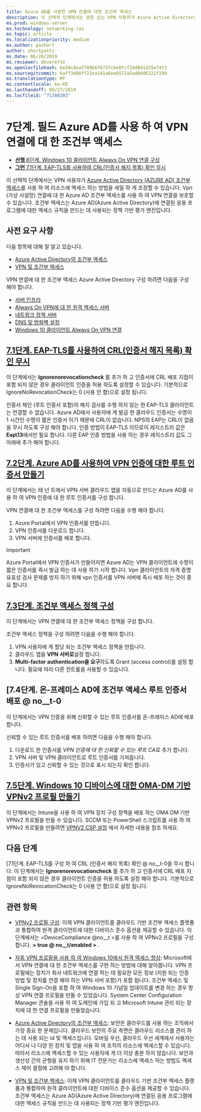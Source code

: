 ```yaml
---
title: Azure AD를 사용한 VPN 연결에 대한 조건부 액세스
description: 이 선택적 단계에서는 권한 있는 VPN 사용자가 Azure Active Directory (Azure AD) 조건부 액세스를 사용 하 여 리소스에 액세스 하는 방법을 미세 조정할 수 있습니다.
ms.prod: windows-server
ms.technology: networking-ras
ms.topic: article
ms.localizationpriority: medium
ms.author: pashort
author: shortpatti
ms.date: 06/28/2019
ms.reviewer: deverette
ms.openlocfilehash: be50c8eaf789b6f0737cbe07cf10d041d25e74f3
ms.sourcegitcommit: 6aff3d88ff22ea141a6ea6572a5ad8dd6321f199
ms.translationtype: MT
ms.contentlocale: ko-KR
ms.lasthandoff: 09/27/2019
ms.locfileid: "71388203"
---
```

# <a name="step-7-optional-conditional-access-for-vpn-connectivity-using-azure-ad"></a>7단계. 필드 Azure AD를 사용 하 여 VPN 연결에 대 한 조건부 액세스

- [**선행** 6단계. Windows 10 클라이언트 Always On VPN 연결 구성](always-on-vpn/deploy/vpn-deploy-client-vpn-connections.md)
- [**그런** 7.1단계. EAP-TLS를 사용하여 CRL(인증서 해지 목록) 확인 무시](vpn-config-eap-tls-to-ignore-crl-checking.md)

이 선택적 단계에서는 VPN 사용자가 [Azure Active Directory (AZURE AD) 조건부 액세스](https://docs.microsoft.com/azure/active-directory/active-directory-conditional-access-azure-portal)를 사용 하 여 리소스에 액세스 하는 방법을 세밀 하 게 조정할 수 있습니다. Vpn (가상 사설망) 연결에 대 한 Azure AD 조건부 액세스를 사용 하 여 VPN 연결을 보호할 수 있습니다. 조건부 액세스는 Azure AD(Azure Active Directory)에 연결된 응용 프로그램에 대한 액세스 규칙을 만드는 데 사용되는 정책 기반 평가 엔진입니다.

## <a name="prerequisites"></a>사전 요구 사항

다음 항목에 대해 잘 알고 있습니다.

- [Azure Active Directory의 조건부 액세스](https://docs.microsoft.com/azure/active-directory/active-directory-conditional-access-azure-portal)
- [VPN 및 조건부 액세스](https://docs.microsoft.com/windows/access-protection/vpn/vpn-conditional-access)

VPN 연결에 대 한 조건부 액세스 Azure Active Directory 구성 하려면 다음을 구성 해야 합니다.

- [서버 인프라](always-on-vpn/deploy/vpn-deploy-server-infrastructure.md)
- [Always On VPN에 대 한 원격 액세스 서버](always-on-vpn/deploy/vpn-deploy-ras.md)
- [네트워크 정책 서버](always-on-vpn/deploy/vpn-deploy-nps.md)
- [DNS 및 방화벽 설정](always-on-vpn/deploy/vpn-deploy-dns-firewall.md)
- [Windows 10 클라이언트 Always On VPN 연결](always-on-vpn/deploy/vpn-deploy-client-vpn-connections.md)

## <a name="step-71-configure-eap-tls-to-ignore-certificate-revocation-list-crl-checkingvpn-config-eap-tls-to-ignore-crl-checkingmd"></a>[7.1단계. EAP-TLS를 사용하여 CRL(인증서 해지 목록) 확인 무시](vpn-config-eap-tls-to-ignore-crl-checking.md)

이 단계에서는 **Ignorenorevocationcheck** 를 추가 하 고 인증서에 CRL 배포 지점이 포함 되지 않은 경우 클라이언트 인증을 허용 하도록 설정할 수 있습니다. 기본적으로 IgnoreNoRevocationCheck는 0 (사용 안 함)으로 설정 됩니다.

인증서 체인 (루트 인증서 포함)의 해지 검사를 수행 하지 않는 한 EAP-TLS 클라이언트는 연결할 수 없습니다. Azure AD에서 사용자에 게 발급 한 클라우드 인증서는 수명이 1 시간인 수명이 짧은 인증서 이기 때문에 CRL이 없습니다. NPS의 EAP는 CRL이 없음을 무시 하도록 구성 해야 합니다. 인증 방법이 EAP-TLS 이므로이 레지스트리 값은 **Eap\13**에서만 필요 합니다. 다른 EAP 인증 방법을 사용 하는 경우 레지스트리 값도 그 아래에 추가 해야 합니다.

## <a name="step-72-create-root-certificates-for-vpn-authentication-with-azure-advpn-create-root-cert-for-vpn-auth-azure-admd"></a>[7.2단계. Azure AD를 사용하여 VPN 인증에 대한 루트 인증서 만들기](vpn-create-root-cert-for-vpn-auth-azure-ad.md)

이 단계에서는 테 넌 트에서 VPN 서버 클라우드 앱을 자동으로 만드는 Azure AD를 사용 하 여 VPN 인증에 대 한 루트 인증서를 구성 합니다.  

VPN 연결에 대 한 조건부 액세스를 구성 하려면 다음을 수행 해야 합니다.

1. Azure Portal에서 VPN 인증서를 만듭니다.
2. VPN 인증서를 다운로드 합니다.
3. VPN 서버에 인증서를 배포 합니다.

> [!IMPORTANT]
> Azure Portal에서 VPN 인증서가 만들어지면 Azure AD는 VPN 클라이언트에 수명이 짧은 인증서를 즉시 발급 하는 데 사용 하기 시작 합니다. Vpn 클라이언트의 자격 증명 유효성 검사 문제를 방지 하기 위해 vpn 인증서를 VPN 서버에 즉시 배포 하는 것이 중요 합니다.

## <a name="step-73-configure-the-conditional-access-policyvpn-config-conditional-access-policymd"></a>[7.3단계. 조건부 액세스 정책 구성](vpn-config-conditional-access-policy.md)

이 단계에서는 VPN 연결에 대 한 조건부 액세스 정책을 구성 합니다.

조건부 액세스 정책을 구성 하려면 다음을 수행 해야 합니다.

1. VPN 사용자에 게 할당 되는 조건부 액세스 정책을 만듭니다.
2. 클라우드 앱을 **VPN 서버로**설정 합니다.
3. **Multi-factor authentication을 요구**하도록 Grant (access control)를 설정 합니다.  필요에 따라 다른 컨트롤을 사용할 수 있습니다.

## <a name="step-74-deploy-conditional-access-root-certificates-to-on-premises-advpn-deploy-cond-access-root-cert-to-on-premise-admd"></a>[7.4단계. 온-프레미스 AD에 조건부 액세스 루트 인증서 배포 @ no__t-0

이 단계에서는 VPN 인증을 위해 신뢰할 수 있는 루트 인증서를 온-프레미스 AD에 배포 합니다.

신뢰할 수 있는 루트 인증서를 배포 하려면 다음을 수행 해야 합니다.

1. 다운로드 한 인증서를 *VPN 인증에 대 한 신뢰할 수 있는 루트 CA*로 추가 합니다.
2. VPN 서버 및 VPN 클라이언트로 루트 인증서를 가져옵니다.
3. 인증서가 있고 신뢰할 수 있는 것으로 표시 되는지 확인 합니다.

## <a name="step-75-create-oma-dm-based-vpnv2-profiles-to-windows-10-devicesvpn-create-oma-dm-based-vpnv2-profilesmd"></a>[7.5단계. Windows 10 디바이스에 대한 OMA-DM 기반 VPNv2 프로필 만들기](vpn-create-oma-dm-based-vpnv2-profiles.md)

이 단계에서는 Intune을 사용 하 여 VPN 장치 구성 정책을 배포 하는 OMA DM 기반 VPNv2 프로필을 만들 수 있습니다. SCCM 또는 PowerShell 스크립트를 사용 하 여 VPNv2 프로필을 만들려면 [VPNV2 CSP 설정](https://docs.microsoft.com/windows/client-management/mdm/vpnv2-csp) 에서 자세한 내용을 참조 하세요.

## <a name="next-steps"></a>다음 단계

[7.1단계. EAP-TLS를 구성 하 여 CRL (인증서 해지 목록) 확인 @ no__t-0을 무시 합니다. 이 단계에서는 **Ignorenorevocationcheck** 를 추가 하 고 인증서에 CRL 배포 지점이 포함 되지 않은 경우 클라이언트 인증을 허용 하도록 설정 해야 합니다. 기본적으로 IgnoreNoRevocationCheck는 0 (사용 안 함)으로 설정 됩니다.

## <a name="related-topics"></a>관련 항목

- [VPNv2 프로필 구성](https://docs.microsoft.com/windows/access-protection/vpn/vpn-conditional-access): 이제 VPN 클라이언트를 클라우드 기반 조건부 액세스 플랫폼과 통합하여 원격 클라이언트에 대한 디바이스 준수 옵션을 제공할 수 있습니다. 이 단계에서는 \<DeviceCompliance @no__t >를 사용 하 여 VPNv2 프로필을 구성 합니다. **> true @ no__t/enabled >** .

- [자동 VPN 프로필을 사용 하 여 Windows 10에서 원격 액세스 향상](https://www.microsoft.com/itshowcase/Article/Content/894/Enhancing-remote-access-in-Windows-10-with-an-automatic-VPN-profile): Microsoft에서 VPN 연결에 대 한 조건부 액세스를 구현 하는 방법에 대해 알아봅니다. VPN 프로필에는 장치가 회사 네트워크에 연결 하는 데 필요한 모든 정보 (지원 되는 인증 방법 및 장치를 연결 해야 하는 VPN 서버 포함)가 포함 됩니다. 조건부 액세스 및 Single Sign-On을 포함 하 여 Windows 10 기념일 업데이트를 변경 하는 경우 항상 VPN 연결 프로필을 만들 수 있었습니다. System Center Configuration Manager 콘솔을 사용 하 여 도메인에 가입 되 고 Microsoft Intune 관리 되는 장치에 대 한 연결 프로필을 만들었습니다.

- [Azure Active Directory의 조건부 액세스](https://docs.microsoft.com/azure/active-directory/active-directory-conditional-access-azure-portal): 보안은 클라우드를 사용 하는 조직에서 가장 중요 한 문제입니다. 클라우드 보안의 주요 측면은 클라우드 리소스를 관리 하는 데 사용 되는 id 및 액세스입니다. 모바일 우선, 클라우드 우선 세계에서 사용자는 어디서 나 다양 한 장치 및 앱을 사용 하 여 조직의 리소스에 액세스할 수 있습니다. 따라서 리소스에 액세스할 수 있는 사용자에 게 더 이상 충분 하지 않습니다. 보안과 생산성 간의 균형을 유지 하기 위해 IT 전문가는 리소스에 액세스 하는 방법도 액세스 제어 결정에 고려해 야 합니다.

- [VPN 및 조건부 액세스](https://docs.microsoft.com/windows/access-protection/vpn/vpn-conditional-access): 이제 VPN 클라이언트를 클라우드 기반 조건부 액세스 플랫폼과 통합하여 원격 클라이언트에 대한 디바이스 준수 옵션을 제공할 수 있습니다. 조건부 액세스는 Azure AD(Azure Active Directory)에 연결된 응용 프로그램에 대한 액세스 규칙을 만드는 데 사용되는 정책 기반 평가 엔진입니다.

